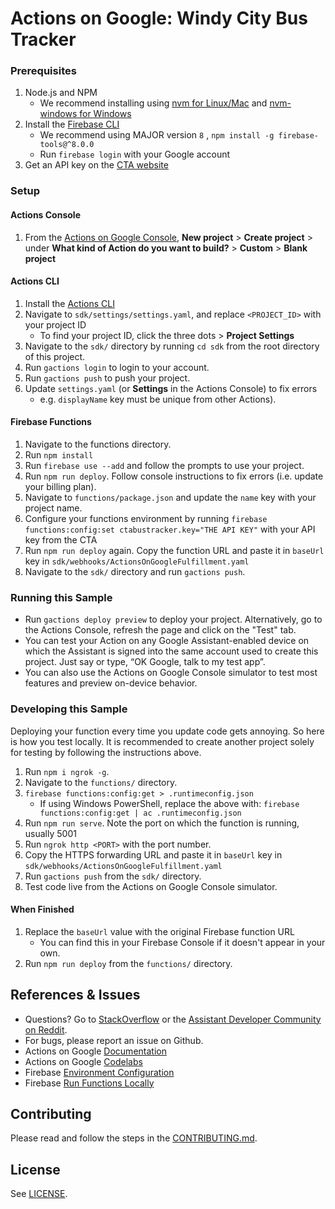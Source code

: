 # Actions on Google: Windy City Bus Tracker

### Prerequisites
1. Node.js and NPM
    + We recommend installing using [nvm for Linux/Mac](https://github.com/creationix/nvm) and [nvm-windows for Windows](https://github.com/coreybutler/nvm-windows)
1. Install the [Firebase CLI](https://developers.google.com/assistant/actions/dialogflow/deploy-fulfillment)
    + We recommend using MAJOR version `8` , `npm install -g firebase-tools@^8.0.0`
    + Run `firebase login` with your Google account
1. Get an API key on the [CTA website](https://www.transitchicago.com/developers/bustracker/)

### Setup
#### Actions Console
1. From the [Actions on Google Console](https://console.actions.google.com/), **New project** > **Create project** > under **What kind of Action do you want to build?** > **Custom** > **Blank project**

#### Actions CLI
1. Install the [Actions CLI](https://developers.google.com/assistant/actionssdk/gactions)
1. Navigate to `sdk/settings/settings.yaml`, and replace `<PROJECT_ID>` with your project ID
    + To find your project ID, click the three dots > **Project Settings**
1. Navigate to the `sdk/` directory by running `cd sdk` from the root directory of this project.
1. Run `gactions login` to login to your account.
1. Run `gactions push` to push your project.
1. Update `settings.yaml` (or **Settings** in the Actions Console) to fix errors
    + e.g. `displayName` key must be unique from other Actions).

#### Firebase Functions
1. Navigate to the functions directory.
1. Run `npm install`
1. Run `firebase use --add` and follow the prompts to use your project.
1. Run `npm run deploy`. Follow console instructions to fix errors (i.e. update your billing plan).
1. Navigate to `functions/package.json` and update the `name` key with your project name.
1. Configure your functions environment by running `firebase functions:config:set ctabustracker.key="THE API KEY"` with your API key from the CTA
1. Run `npm run deploy` again. Copy the function URL and paste it in `baseUrl` key in `sdk/webhooks/ActionsOnGoogleFulfillment.yaml`
1. Navigate to the `sdk/` directory and run `gactions push`.

### Running this Sample
+ Run `gactions deploy preview` to deploy your project. Alternatively, go to the Actions Console, refresh the page and click on the "Test" tab.
+ You can test your Action on any Google Assistant-enabled device on which the Assistant is signed into the same account used to create this project. Just say or type, “OK Google, talk to my test app”.
+ You can also use the Actions on Google Console simulator to test most features and preview on-device behavior.

### Developing this Sample
Deploying your function every time you update code gets annoying. So here is how you test locally. It is recommended to create another project solely for testing by following the instructions above.
1. Run `npm i ngrok -g`.
1. Navigate to the `functions/` directory.
1. `firebase functions:config:get > .runtimeconfig.json`
    + If using Windows PowerShell, replace the above with: `firebase functions:config:get | ac .runtimeconfig.json`
1. Run `npm run serve`. Note the port on which the function is running, usually 5001
1. Run `ngrok http <PORT>` with the port number.
1. Copy the HTTPS forwarding URL and paste it in `baseUrl` key in `sdk/webhooks/ActionsOnGoogleFulfillment.yaml`
1. Run `gactions push` from the `sdk/` directory.
1. Test code live from the Actions on Google Console simulator.
#### When Finished
1. Replace the `baseUrl` value with the original Firebase function URL
    + You can find this in your Firebase Console if it doesn't appear in your own.
1. Run `npm run deploy` from the `functions/` directory.



## References & Issues
+ Questions? Go to [StackOverflow](https://stackoverflow.com/questions/tagged/actions-on-google) or the [Assistant Developer Community on Reddit](https://www.reddit.com/r/GoogleAssistantDev/).
+ For bugs, please report an issue on Github.
+ Actions on Google [Documentation](https://developers.google.com/assistant)
+ Actions on Google [Codelabs](https://codelabs.developers.google.com/?cat=Assistant)
+ Firebase [Environment Configuration](https://firebase.google.com/docs/functions/config-env)
+ Firebase [Run Functions Locally](https://firebase.google.com/docs/functions/local-emulator#set_up_functions_configuration_optional)

## Contributing
Please read and follow the steps in the [CONTRIBUTING.md](CONTRIBUTING.md).

## License
See [LICENSE](LICENSE).
